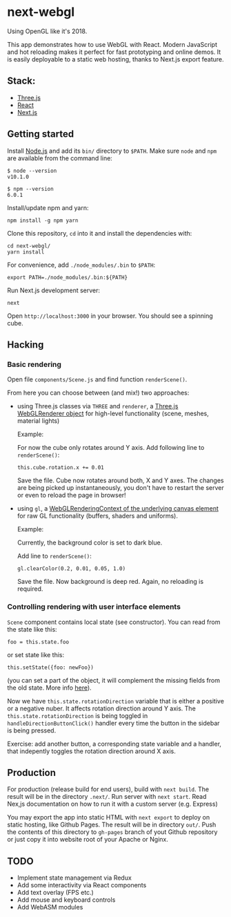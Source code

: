 # next-webgl

Using OpenGL like it's 2018.

This app demonstrates how to use WebGL with React.
Modern JavaScript and hot reloading makes it perfect for fast prototyping and online demos.
It is easily deployable to a static web hosting, thanks to Next.js export feature.

## Stack:

 - [Three.js](https://threejs.org/)
 - [React](https://reactjs.org/)
 - [Next.js](https://github.com/zeit/next.js/)


## Getting started

Install [Node.js](https://nodejs.org/en/download/) and add its `bin/` directory to `$PATH`.
Make sure `node` and `npm` are available from the command line:

```
$ node --version
v10.1.0

$ npm --version
6.0.1
```

Install/update npm and yarn:

```
npm install -g npm yarn
```

Clone this repository, `cd` into it and install the dependencies with:

```
cd next-webgl/
yarn install
```

For convenience, add `./node_modules/.bin` to `$PATH`:

```
export PATH=./node_modules/.bin:${PATH}
```

Run Next.js development server:

```
next
```

Open `http://localhost:3000` in your browser. You should see a spinning cube.


## Hacking

### Basic rendering

Open file `components/Scene.js` and find function `renderScene()`.

From here you can choose between (and mix!) two approaches:

 - using Three.js classes via `THREE` and `renderer`, a [Three.js WebGLRenderer object](https://threejs.org/docs/#api/renderers/WebGLRenderer) for
 high-level functionality (scene, meshes, material lights)

    Example:

    For now the cube only rotates around Y axis.
    Add following line to `renderScene()`:

    ```
    this.cube.rotation.x += 0.01
    ```

    Save the file. Cube now rotates around both, X and Y axes.
    The changes are being picked up instantaneously, you don't have to restart
    the server or even to reload the page in browser!


 - using `gl`, a [WebGLRenderingContext of the underlying canvas element](https://developer.mozilla.org/en-US/docs/Web/API/WebGLRenderingContext)
 for raw GL functionality (buffers, shaders and uniforms).

    Example:

    Currently, the background color is set to dark blue.

    Add line to `renderScene()`:

    ```
    gl.clearColor(0.2, 0.01, 0.05, 1.0)
    ```

    Save the file. Now background is deep red. Again, no reloading is required.


### Controlling rendering with user interface elements

`Scene` component contains local state (see constructor). You can read from the state like this:

```foo = this.state.foo```

or set state like this:

```this.setState({foo: newFoo})```

(you can set a part of the object, it will complement the missing fields from the old state. More info [here](https://reactjs.org/docs/state-and-lifecycle.html#adding-local-state-to-a-class)).

Now we have `this.state.rotationDirection` variable that is either a positive or a negative nuber. It affects rotation direction around Y axis. The `this.state.rotationDirection` is being toggled in `handleDirectionButtonClick()` handler every time the button in the sidebar is being pressed.

Exercise: add another button, a corresponding state variable and a handler, that indepently toggles the rotation direction around X axis.


## Production

For production (release build for end users), build with `next build`. The result will be in the directory `.next/`.
Run server with `next start`. Read Nex,js documentation on how to run it with a custom server (e.g. Express)

You may export the app into static HTML with `next export` to deploy on static hosting,
like Github Pages. The result will be in directory `out/`. Push the contents of this
directory to `gh-pages` branch of yout Github repository or just copy it into website root of your Apache or Nginx.


## TODO

 - Implement state management via Redux
 - Add some interactivity via React components
 - Add text overlay (FPS etc.)
 - Add mouse and keyboard controls
 - Add WebASM modules
